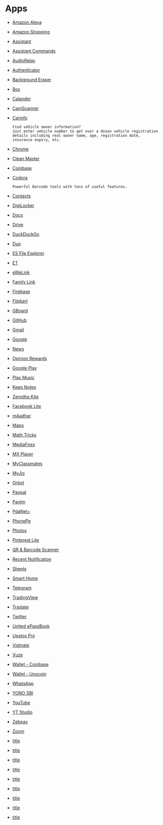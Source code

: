 # Apps

* <a href="">Amazon Alexa</a>
* <a href="">Amazon Shopping</a>
* <a href="">Assistant</a>
* <a href="">Assistant Commands</a>
* <a href="">AudioRelay</a>
* <a href="">Authenticator</a>
* <a href="">Background Eraser</a>
* <a href="">Box</a>
* <a href="">Calander</a>
* <a href="">CamScanner</a>
* <a href="https://play.google.com/store/apps/details?id=com.cuvora.carinfo">Carinfo</a>

      Find vehicle owner information? 
      Just enter vehicle number to get over a dozen vehicle registration
      details including real owner name, age, registration date, insurance expiry, etc. 
* <a href="">Chrome</a>
* <a href="">Clean Master</a>
* <a href="">Coinbase</a>
* <a href="https://play.google.com/store/apps/details?id=com.kokoschka.michael.qrtools">Codora</a>
  
      Powerful Barcode tools with tons of useful features.
* <a href="">Contacts</a>
* <a href="">DigiLocker</a>
* <a href="">Docs</a>
* <a href="">Drive</a>
* <a href="">DuckDuckGo</a>
* <a href="">Duo</a>
* <a href="">ES File Esplorer</a>
* <a href="">ET</a>
* <a href="">eWeLink</a>
* <a href="">Family Link</a>
* <a href="">Firebase</a>
* <a href="">Flipkart</a>
* <a href="">GBoard</a>
* <a href="">GitHub</a>
* <a href="">Gmail</a>
* <a href="">Google</a>
* <a href="">News</a>
* <a href="">Opinion Rewards</a>
* <a href="">Google Play</a>
* <a href="">Play Music</a>
* <a href="">Keep Notes</a>
* <a href="">Zerodha Kite</a>
* <a href="">Facebook Lite</a>
* <a href="">mAadhar</a>
* <a href="">Maps</a>
* <a href="">Math Tricks</a>
* <a href="">MediaFires</a>
* <a href="">MX Player</a>
* <a href="">MyClassmates</a>
* <a href="">MyJio</a>
* <a href="">Orbot</a>
* <a href="">Paypal</a>
* <a href="">Paytm</a>
* <a href="">PdaNet+</a>
* <a href="">PhonePe</a>
* <a href="">Photos</a>
* <a href="">Pinterest Lite</a>
* <a href="">QR & Barcode Scanner</a>
* <a href="">Recent Notification</a>
* <a href="">Sheets</a>
* <a href="">Smart Home</a>
* <a href="">Telegram</a>
* <a href="">TradingView</a>
* <a href="">Traslate</a>
* <a href="">Twitter</a>
* <a href="">United ePassBook</a>
* <a href="">Upstox Pro</a>
* <a href="">Vidmate</a>
* <a href="">Vuze</a>
* <a href="">Wallet - Coinbase</a>
* <a href="">Wallet - Unocoin</a>
* <a href="">WhatsApp</a>
* <a href="">YONO SBI</a>
* <a href="">YouTube</a>
* <a href="">YT Studio</a>
* <a href="">Zebpay</a>
* <a href="">Zoom</a>
* <a href="">title</a>
* <a href="">title</a>
* <a href="">title</a>
* <a href="">title</a>
* <a href="">title</a>
* <a href="">title</a>
* <a href="">title</a>
* <a href="">title</a>
* <a href="">title</a>
